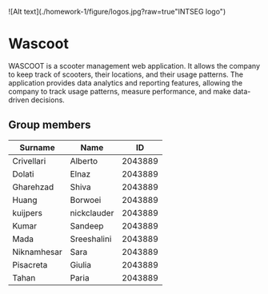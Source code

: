 ![Alt text](./homework-1/figure/logos.jpg?raw=true"INTSEG logo")
# Wascoot 

WASCOOT is a scooter management web application. It allows the company to keep track of scooters, their locations, and their usage patterns.
The application provides data analytics and reporting features, allowing the company to track usage patterns, measure performance, and make data-driven decisions.
## Group members

| Surname       | Name          | ID            |
| ------------- | ------------- | ------------- |
| Crivellari	| Alberto	| 2043889	|
| Dolati		| Elnaz	| 2043889	|
| Gharehzad		| Shiva	| 2043889       |
| Huang	| Borwoei	| 2043889	|
| kuijpers        | nickclauder	| 2043889	|
| Kumar | Sandeep | 2043889 |
| Mada | Sreeshalini | 2043889|
| Niknamhesar | Sara | 2043889|
| Pisacreta | Giulia | 2043889|
| Tahan		| Paria		| 2043889	|

